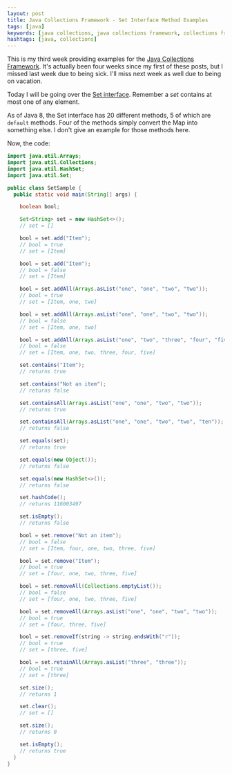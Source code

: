 ```yaml
---
layout: post
title: Java Collections Framework - Set Interface Method Examples
tags: [java]
keywords: [java collections, java collections framework, collections framework, collections, set]
hashtags: [java, collections]
---
```


This is my third week providing examples for the [Java Collections Framework](https://docs.oracle.com/javase/tutorial/collections/index.html). It's actually been four weeks since my first of these posts, but I missed last week due to being sick. I'll miss next week as well due to being on vacation.

Today I will be going over the [Set interface](https://docs.oracle.com/javase/8/docs/api/java/util/Set.html). Remember a *set* contains at most one of any element.

As of Java 8, the Set interface has 20 different methods, 5 of which are `default` methods. Four of the methods simply convert the Map into something else. I don't give an example for those methods here.

Now, the code:

```java
import java.util.Arrays;
import java.util.Collections;
import java.util.HashSet;
import java.util.Set;

public class SetSample {
  public static void main(String[] args) {

    boolean bool;

    Set<String> set = new HashSet<>();
    // set = []

    bool = set.add("Item");
    // bool = true
    // set = [Item]

    bool = set.add("Item");
    // bool = false
    // set = [Item]

    bool = set.addAll(Arrays.asList("one", "one", "two", "two"));
    // bool = true
    // set = [Item, one, two]

    bool = set.addAll(Arrays.asList("one", "one", "two", "two"));
    // bool = false
    // set = [Item, one, two]

    bool = set.addAll(Arrays.asList("one", "two", "three", "four", "five"));
    // bool = false
    // set = [Item, one, two, three, four, five]

    set.contains("Item");
    // returns true

    set.contains("Not an item");
    // returns false

    set.containsAll(Arrays.asList("one", "one", "two", "two"));
    // returns true

    set.containsAll(Arrays.asList("one", "one", "two", "two", "ten"));
    // returns false

    set.equals(set);
    // returns true

    set.equals(new Object());
    // returns false

    set.equals(new HashSet<>());
    // returns false

    set.hashCode();
    // returns 116003497

    set.isEmpty();
    // returns false

    bool = set.remove("Not an item");
    // bool = false
    // set = [Item, four, one, two, three, five]

    bool = set.remove("Item");
    // bool = true
    // set = [four, one, two, three, five]

    bool = set.removeAll(Collections.emptyList());
    // bool = false
    // set = [four, one, two, three, five]

    bool = set.removeAll(Arrays.asList("one", "one", "two", "two"));
    // bool = true
    // set = [four, three, five]

    bool = set.removeIf(string -> string.endsWith("r"));
    // bool = true
    // set = [three, five]

    bool = set.retainAll(Arrays.asList("three", "three"));
    // bool = true
    // set = [three]

    set.size();
    // returns 1

    set.clear();
    // set = []

    set.size();
    // returns 0

    set.isEmpty();
    // returns true
  }
}
```